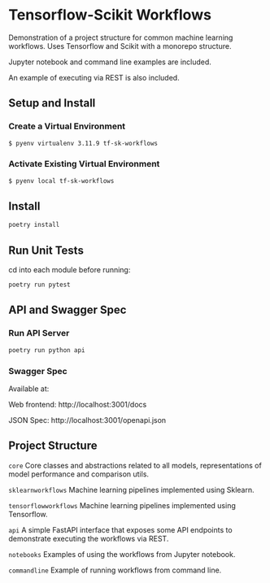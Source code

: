 # Tensorflow-Scikit Workflows 

Demonstration of a project structure for common machine learning workflows. Uses Tensorflow and Scikit with a monorepo structure. 

Jupyter notebook and command line examples are included.

An example of executing via REST is also included.

## Setup and Install

### Create a Virtual Environment

```bash
$ pyenv virtualenv 3.11.9 tf-sk-workflows
```

### Activate Existing Virtual Environment

```bash
$ pyenv local tf-sk-workflows
```

## Install

```bash
poetry install
``` 

## Run Unit Tests

cd into each module before running:

```bash
poetry run pytest
```

## API and Swagger Spec

### Run API Server

```bash
poetry run python api
```

### Swagger Spec

Available at: 

Web frontend: http://localhost:3001/docs

JSON Spec: http://localhost:3001/openapi.json

## Project Structure

`core`
Core classes and abstractions related to all models, representations of model performance and comparison utils.

`sklearnworkflows`
Machine learning pipelines implemented using Sklearn.

`tensorflowworkflows`
Machine learning pipelines implemented using Tensorflow.

`api` A simple FastAPI interface that exposes some API endpoints to demonstrate executing the workflows via REST.

`notebooks`
Examples of using the workflows from Jupyter notebook.

`commandline`
Example of running workflows from command line.